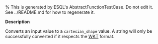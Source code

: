 % This is generated by ESQL's AbstractFunctionTestCase. Do not edit it. See ../README.md for how to regenerate it.

**Description**

Converts an input value to a `cartesian_shape` value. A string will only be successfully converted if it respects the [WKT](https://en.wikipedia.org/wiki/Well-known_text_representation_of_geometry) format.

